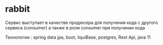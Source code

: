 # rabbit
Сервис выступает в качестве продюсера для получения кода с другого сервиса (consumer)
а также в роли consumer при получении кода

Технологии : spring data jpa, boot, liquiBase, postgres, Rest Api, java 11

